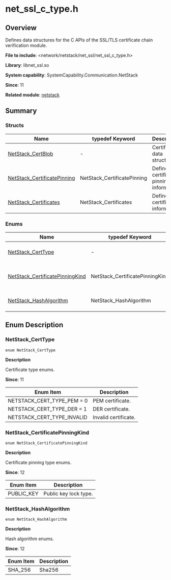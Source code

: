 # net_ssl_c_type.h

## Overview

Defines data structures for the C APIs of the SSL/TLS certificate chain verification module.

**File to include**: <network/netstack/net_ssl/net_ssl_c_type.h>

**Library**: libnet_ssl.so

**System capability**: SystemCapability.Communication.NetStack

**Since**: 11

**Related module**: [netstack](capi-netstack.md)

## Summary

### Structs

| Name| typedef Keyword| Description|
| -- | -- | -- |
| [NetStack_CertBlob](capi-netstack-netstack-certblob.md) | - | Certificate data structure.|
| [NetStack_CertificatePinning](capi-netstack-netstack-certificatepinning.md) | NetStack_CertificatePinning | Defines certificate pinning information.|
| [NetStack_Certificates](capi-netstack-netstack-certificates.md) | NetStack_Certificates | Define certificate information.|

### Enums

| Name| typedef Keyword| Description|
| -- | -- | -- |
| [NetStack_CertType](#netstack_certtype) | - | Certificate type enums.|
| [NetStack_CertificatePinningKind](#netstack_certificatepinningkind) | NetStack_CertificatePinningKind | Certificate pinning type enums.|
| [NetStack_HashAlgorithm](#netstack_hashalgorithm) | NetStack_HashAlgorithm | Hash algorithm enums.|


## Enum Description

### NetStack_CertType

```
enum NetStack_CertType
```

**Description**

Certificate type enums.

**Since**: 11

| Enum Item| Description|
| -- | -- |
| NETSTACK_CERT_TYPE_PEM = 0 | PEM certificate.|
| NETSTACK_CERT_TYPE_DER = 1 | DER certificate.|
| NETSTACK_CERT_TYPE_INVALID | Invalid certificate.|

### NetStack_CertificatePinningKind

```
enum NetStack_CertificatePinningKind
```

**Description**

Certificate pinning type enums.

**Since**: 12

| Enum Item| Description|
| -- | -- |
| PUBLIC_KEY | Public key lock type.|

### NetStack_HashAlgorithm

```
enum NetStack_HashAlgorithm
```

**Description**

Hash algorithm enums.

**Since**: 12

| Enum Item| Description|
| -- | -- |
| SHA_256 | Sha256 |

